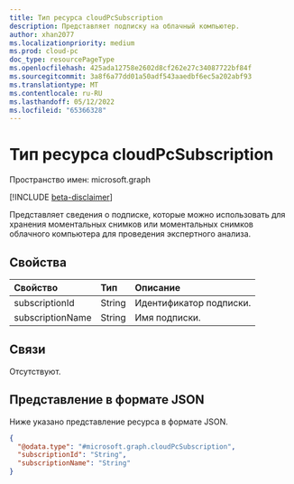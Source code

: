 ```yaml
---
title: Тип ресурса cloudPcSubscription
description: Представляет подписку на облачный компьютер.
author: xhan2077
ms.localizationpriority: medium
ms.prod: cloud-pc
doc_type: resourcePageType
ms.openlocfilehash: 425ada12758e2602d8cf262e27c34087722bf84f
ms.sourcegitcommit: 3a8f6a77dd01a50adf543aaedbf6ec5a202abf93
ms.translationtype: MT
ms.contentlocale: ru-RU
ms.lasthandoff: 05/12/2022
ms.locfileid: "65366328"
---
```

# <a name="cloudpcsubscription-resource-type"></a>Тип ресурса cloudPcSubscription

Пространство имен: microsoft.graph

[!INCLUDE [beta-disclaimer](../../includes/beta-disclaimer.md)]

Представляет сведения о подписке, которые можно использовать для хранения моментальных снимков или моментальных снимков облачного компьютера для проведения экспертного анализа.

## <a name="properties"></a>Свойства
|Свойство|Тип|Описание|
|:---|:---|:---|
|subscriptionId|String|Идентификатор подписки.|
|subscriptionName|String|Имя подписки.|

## <a name="relationships"></a>Связи
Отсутствуют.

## <a name="json-representation"></a>Представление в формате JSON
Ниже указано представление ресурса в формате JSON.
<!-- {
  "blockType": "resource",
  "keyProperty": "subscriptionId",
  "@odata.type": "microsoft.graph.cloudPcSubscription",
  "baseType": "microsoft.graph.entity",
  "openType": false
}
-->
``` json
{
  "@odata.type": "#microsoft.graph.cloudPcSubscription",
  "subscriptionId": "String",
  "subscriptionName": "String"
}
```
